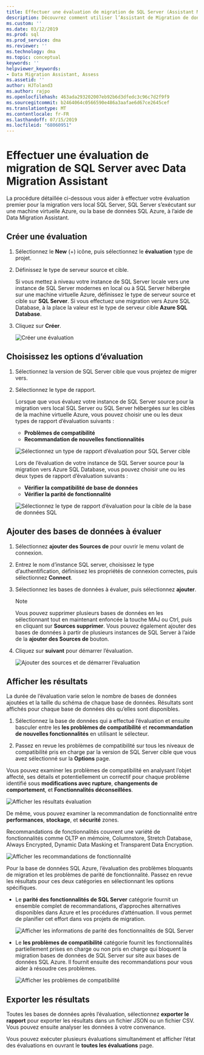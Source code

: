 ```yaml
---
title: Effectuer une évaluation de migration de SQL Server (Assistant Migration de données) | Microsoft Docs
description: Découvrez comment utiliser l’Assistant de Migration de données pour évaluer un serveur local SQL Server avant de migrer vers un autre serveur SQL ou à la base de données SQL Azure
ms.custom: ''
ms.date: 03/12/2019
ms.prod: sql
ms.prod_service: dma
ms.reviewer: ''
ms.technology: dma
ms.topic: conceptual
keywords: ''
helpviewer_keywords:
- Data Migration Assistant, Assess
ms.assetid: ''
author: HJToland3
ms.author: rajpo
ms.openlocfilehash: 463ada293202007eb92b6d3dfedc3c96c7d2f9f9
ms.sourcegitcommit: b2464064c0566590e486a3aafae6d67ce2645cef
ms.translationtype: MT
ms.contentlocale: fr-FR
ms.lasthandoff: 07/15/2019
ms.locfileid: "68060951"
---
```

# <a name="perform-a-sql-server-migration-assessment-with-data-migration-assistant"></a>Effectuer une évaluation de migration de SQL Server avec Data Migration Assistant

La procédure détaillée ci-dessous vous aider à effectuer votre évaluation premier pour la migration vers local SQL Server, SQL Server s’exécutant sur une machine virtuelle Azure, ou la base de données SQL Azure, à l’aide de Data Migration Assistant.

## <a name="create-an-assessment"></a>Créer une évaluation

1.  Sélectionnez le **New** (+) icône, puis sélectionnez le **évaluation** type de projet.

2.  Définissez le type de serveur source et cible.

    Si vous mettez à niveau votre instance de SQL Server locale vers une instance de SQL Server modernes en local ou à SQL Server hébergée sur une machine virtuelle Azure, définissez le type de serveur source et cible sur **SQL Server**. Si vous effectuez une migration vers Azure SQL Database, à la place la valeur est le type de serveur cible **Azure SQL Database**.

3.  Cliquez sur **Créer**.

    ![Créer une évaluation](../dma/media/NewAssessment.png)

## <a name="choose-assessment-options"></a>Choisissez les options d’évaluation

1. Sélectionnez la version de SQL Server cible que vous projetez de migrer vers.

2. Sélectionnez le type de rapport.

   Lorsque que vous évaluez votre instance de SQL Server source pour la migration vers local SQL Server ou SQL Server hébergées sur les cibles de la machine virtuelle Azure, vous pouvez choisir une ou les deux types de rapport d’évaluation suivants :

    -   **Problèmes de compatibilité**
    -   **Recommandation de nouvelles fonctionnalités**

    ![Sélectionnez un type de rapport d’évaluation pour SQL Server cible](../dma/media/AssessmentTypes.png)

   Lors de l’évaluation de votre instance de SQL Server source pour la migration vers Azure SQL Database, vous pouvez choisir une ou les deux types de rapport d’évaluation suivants :

    -   **Vérifier la compatibilité de base de données**
    -   **Vérifier la parité de fonctionnalité**

    ![Sélectionnez le type de rapport d’évaluation pour la cible de la base de données SQL](../dma/media/AssessmentTypes_Azure.png)

## <a name="add-databases-to-assess"></a>Ajouter des bases de données à évaluer

1.  Sélectionnez **ajouter des Sources de** pour ouvrir le menu volant de connexion.

2.  Entrez le nom d’instance SQL server, choisissez le type d’authentification, définissez les propriétés de connexion correctes, puis sélectionnez **Connect**.

3.  Sélectionnez les bases de données à évaluer, puis sélectionnez **ajouter**.

    > [!NOTE] 
    > Vous pouvez supprimer plusieurs bases de données en les sélectionnant tout en maintenant enfoncée la touche MAJ ou Ctrl, puis en cliquant sur **Sources supprimer**. Vous pouvez également ajouter des bases de données à partir de plusieurs instances de SQL Server à l’aide de la **ajouter des Sources de** bouton.

4.  Cliquez sur **suivant** pour démarrer l’évaluation.

    ![Ajouter des sources et de démarrer l’évaluation](../dma/media/SelectDatabase.png)

## <a name="view-results"></a>Afficher les résultats

La durée de l’évaluation varie selon le nombre de bases de données ajoutées et la taille du schéma de chaque base de données. Résultats sont affichés pour chaque base de données dès qu’elles sont disponibles.

1.  Sélectionnez la base de données qui a effectué l’évaluation et ensuite basculer entre les **les problèmes de compatibilité** et **recommandation de nouvelles fonctionnalités** en utilisant le sélecteur.

2.  Passez en revue les problèmes de compatibilité sur tous les niveaux de compatibilité pris en charge par la version de SQL Server cible que vous avez sélectionné sur la **Options** page.

Vous pouvez examiner les problèmes de compatibilité en analysant l’objet affecté, ses détails et potentiellement un correctif pour chaque problème identifié sous **modifications avec rupture**, **changements de comportement**, et  **Fonctionnalités déconseillées**.

![Afficher les résultats évaluation](../dma/media/ReviewResults.png)

De même, vous pouvez examiner la recommandation de fonctionnalité entre **performances**, **stockage**, et **sécurité** zones.

Recommandations de fonctionnalités couvrent une variété de fonctionnalités comme OLTP en mémoire, Columnstore, Stretch Database, Always Encrypted, Dynamic Data Masking et Transparent Data Encryption.

![Afficher les recommandations de fonctionnalité](../dma/media/FeatureRecommendations.png)

Pour la base de données SQL Azure, l’évaluation des problèmes bloquants de migration et les problèmes de parité de fonctionnalité. Passez en revue les résultats pour ces deux catégories en sélectionnant les options spécifiques.

- Le **parité des fonctionnalités de SQL Server** catégorie fournit un ensemble complet de recommandations, d’approches alternatives disponibles dans Azure et les procédures d’atténuation. Il vous permet de planifier cet effort dans vos projets de migration.

  ![Afficher les informations de parité des fonctionnalités de SQL Server](../dma/media/SQLFeatureParity.png)

- Le **les problèmes de compatibilité** catégorie fournit les fonctionnalités partiellement prises en charge ou non pris en charge qui bloquent la migration bases de données de SQL Server sur site aux bases de données SQL Azure. Il fournit ensuite des recommandations pour vous aider à résoudre ces problèmes.

  ![Afficher les problèmes de compatibilité](../dma/media/CompatibilityIssues.png)

## <a name="export-results"></a>Exporter les résultats

Toutes les bases de données après l’évaluation, sélectionnez **exporter le rapport** pour exporter les résultats dans un fichier JSON ou un fichier CSV. Vous pouvez ensuite analyser les données à votre convenance.

Vous pouvez exécuter plusieurs évaluations simultanément et afficher l’état des évaluations en ouvrant le **toutes les évaluations** page.
